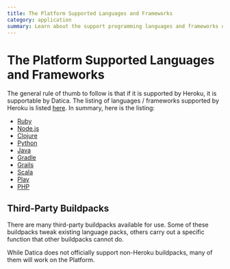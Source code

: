 ```yaml
---
title: The Platform Supported Languages and Frameworks
category: application
summary: Learn about the support programming languages and frameworks on Datica.
---
```


# The Platform Supported Languages and Frameworks
The general rule of thumb to follow is that if it is supported by Heroku, it is supportable by Datica. The listing of languages / frameworks supported by Heroku is listed [here](https://devcenter.heroku.com/categories/language-support). In summary, here is the listing:


- [Ruby](https://github.com/heroku/heroku-buildpack-ruby)
- [Node.js](https://github.com/heroku/heroku-buildpack-nodejs)
- [Clojure](https://github.com/heroku/heroku-buildpack-clojure)
- [Python](https://github.com/heroku/heroku-buildpack-python)
- [Java](https://github.com/heroku/heroku-buildpack-java)
- [Gradle](https://github.com/heroku/heroku-buildpack-gradle)
- [Grails](https://github.com/heroku/heroku-buildpack-grails)
- [Scala](https://github.com/heroku/heroku-buildpack-scala)
- [Play](https://github.com/heroku/heroku-buildpack-play)
- [PHP](https://github.com/CHH/heroku-buildpack-php)

## Third-Party Buildpacks
There are many third-party buildpacks available for use. Some of these buildpacks tweak existing language packs, others carry out a specific function that other buildpacks cannot do.

While Datica does not officially support non-Heroku buildpacks, many of them will work on the Platform.
